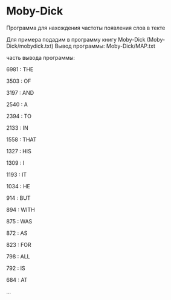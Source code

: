# Moby-Dick
Программа для нахождения частоты появления слов в текте

Для примера подадим в программу книгу Moby-Dick (Moby-Dick/mobydick.txt)
Вывод программы: Moby-Dick/MAP.txt

часть вывода программы:

6981 : THE

3503 : OF

3197 : AND

2540 : A

2394 : TO

2133 : IN

1558 : THAT

1327 : HIS

1309 : I

1193 : IT

1034 : HE

914 : BUT

894 : WITH

875 : WAS

872 : AS

823 : FOR

798 : ALL

792 : IS

684 : AT

...
